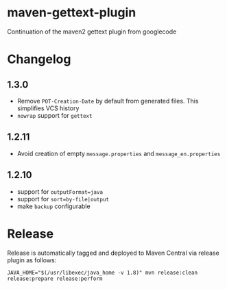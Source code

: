 # maven-gettext-plugin
Continuation of the maven2 gettext plugin from googlecode

# Changelog

## 1.3.0

* Remove `POT-Creation-Date` by default from generated files. This simplifies VCS history
* `nowrap` support for `gettext`

## 1.2.11

* Avoid creation of empty `message.properties` and `message_en.properties`

## 1.2.10

* support for `outputFormat=java`
* support for `sort=by-file|output`
* make `backup` configurable

# Release

Release is automatically tagged and deployed to Maven Central via release plugin as follows:

    JAVA_HOME="$(/usr/libexec/java_home -v 1.8)" mvn release:clean release:prepare release:perform
